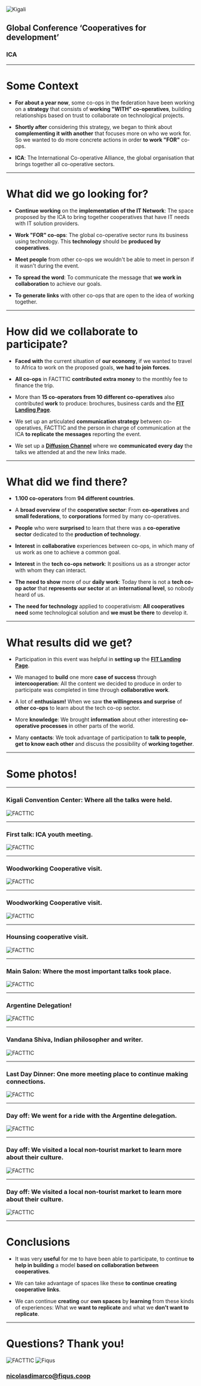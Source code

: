 
![Kigali](/img/kigali.jpeg#logo-kigali)

## Global Conference ‘Cooperatives for development’ 
### ICA

---

# Some Context

  - **For about a year now**, some co-ops in the federation have been working on a **strategy** that consists of **working "WITH" co-operatives**, building relationships based on trust to collaborate on technological projects. 

  - **Shortly after** considering this strategy, we began to think about **complementing it with another** that focuses more on who we work for. So we wanted to do more concrete actions in order **to work "FOR"** co-ops.

  - **ICA**: The International Co-operative Alliance, the global organisation that brings together all co-operative sectors.

---

# What did we go looking for?

  - **Continue working** on the **implementation of the IT Network**: The space proposed by the ICA to bring together cooperatives that have IT needs with IT solution providers.

  - **Work "FOR" co-ops**: The global co-operative sector runs its business using technology. This **technology** should be **produced by cooperatives**.

  - **Meet people** from other co-ops we wouldn't be able to meet in person if it wasn't during the event.

  - **To spread the word**: To communicate the message that **we work in collaboration** to achieve our goals.

  - **To generate links** with other co-ops that are open to the idea of working together.

---

# How did we collaborate to participate?

  - **Faced with** the current situation of **our economy**, if we wanted to travel to Africa to work on the proposed goals, **we had to join forces**. 

  - **All co-ops** in FACTTIC **contributed extra money** to the monthly fee to finance the trip.

  - More than **15 co-operators from 10 different co-operatives** also contributed **work** to produce: brochures, business cards and the **[FIT Landing Page](https://facttic.org.ar/fit/en)**.

  - We set up an articulated **communication strategy** between co-operatives, FACTTIC and the person in charge of communication at the ICA **to replicate the messages** reporting the event.

  - We set up a **[Diffusion Channel](https://t.me/joinchat/AAAAAE7bzC4NStkvudhhZg)** where we **communicated every day** the talks we attended at and the new links made.

---

# What did we find there?

  - **1.100 co-operators** from **94 different countries**.

  - A **broad overview** of the **cooperative sector**: From **co-operatives** and **small federations**, to **corporations** formed by many co-operatives.

  - **People** who were **surprised** to learn that there was a **co-operative sector** dedicated to the **production of technology**.

  - **Interest** in **collaborative** experiences between co-ops, in which many of us work as one to achieve a common goal.

  - **Interest** in the **tech co-ops network**: It positions us as a stronger actor with whom they can interact.

  - **The need to show** more of our **daily work**: Today there is not a **tech co-op actor** that **represents our sector** at an **international level**, so nobody heard of us.

  - **The need for technology** applied to cooperativism: **All cooperatives need** some technological solution and **we must be there** to develop it.

---

# What results did we get?

  - Participation in this event was helpful in **setting up** the **[FIT Landing Page](https://facttic.org.ar/fit/)**.

  - We managed to **build** one more **case of success** through **intercooperation**: All the content we decided to produce in order to participate was completed in time through **collaborative work**.

  - A lot of **enthusiasm!** When we saw **the willingness and surprise** of **other co-ops** to learn about the tech co-op sector.

  - More **knowledge**: We brought **information** about other interesting **co-operative processes** in other parts of the world.

  - Many **contacts**: We took advantage of participation to **talk to people, get to know each other** and discuss the possibility of **working together**.

---

# Some photos!

---

### Kigali Convention Center: Where all the talks were held.

![FACTTIC](/img/photos/3.jpg#photo)

---

### First talk: ICA youth meeting.

![FACTTIC](/img/photos/4.jpg#photo)

---

### Woodworking Cooperative visit.

![FACTTIC](/img/photos/6.jpg#photo)

---

### Woodworking Cooperative visit.

![FACTTIC](/img/photos/7.jpg#photo)

---

### Hounsing cooperative visit.

![FACTTIC](/img/photos/10.jpg#photo)

---

### Main Salon: Where the most important talks took place.

![FACTTIC](/img/photos/12.jpg#photo)

---

### Argentine Delegation!

![FACTTIC](/img/photos/13.jpg#photo)

---

### Vandana Shiva, Indian philosopher and writer.

![FACTTIC](/img/photos/14.jpg#photo)

---

### Last Day Dinner: One more meeting place to continue making connections.


![FACTTIC](/img/photos/16.jpg#photo)

---

### Day off: We went for a ride with the Argentine delegation.

![FACTTIC](/img/photos/18.jpg#photo)

---

### Day off: We visited a local non-tourist market to learn more about their culture.

![FACTTIC](/img/photos/20.jpg#photo)

---

### Day off: We visited a local non-tourist market to learn more about their culture.

![FACTTIC](/img/photos/21.jpg#photo)

---

# Conclusions

  - It was very **useful** for me to have been able to participate, to continue **to help in building** a model **based on collaboration between cooperatives**. 

  - We can take advantage of spaces like these **to continue creating cooperative links**.

  - We can continue **creating** our **own spaces** by **learning** from these kinds of experiences: What we **want to replicate** and what we **don't want to replicate**.

---

# Questions? Thank you!

![FACTTIC](/img/logo_facttic.png#logo-facttic)  ![Fiqus](/img/logo_fiqus.png#logo-fiqus)



### nicolasdimarco@fiqus.coop

